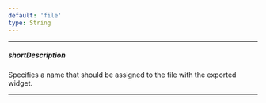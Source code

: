 ```yaml
---
default: 'file'
type: String
---
```

---
##### shortDescription
Specifies a name that should be assigned to the file with the exported widget.

---
